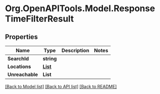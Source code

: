 # Org.OpenAPITools.Model.ResponseTimeFilterResult

## Properties

Name | Type | Description | Notes
------------ | ------------- | ------------- | -------------
**SearchId** | **string** |  | 
**Locations** | [**List<ResponseTimeFilterLocation>**](ResponseTimeFilterLocation.md) |  | 
**Unreachable** | **List<string>** |  | 

[[Back to Model list]](../README.md#documentation-for-models) [[Back to API list]](../README.md#documentation-for-api-endpoints) [[Back to README]](../README.md)

